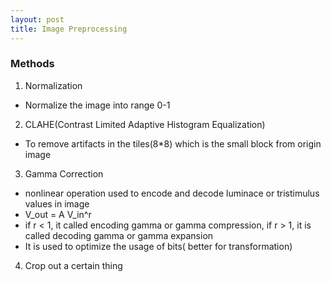 ```yaml
---
layout: post
title: Image Preprocessing
---
```

### Methods
1. Normalization  
  * Normalize the image into range 0-1  
2. CLAHE(Contrast Limited Adaptive Histogram Equalization)
  * To remove artifacts in the tiles(8*8) which is the small block from origin image  
3. Gamma Correction  
  * nonlinear operation used to encode and decode luminace or tristimulus values in image  
  * V_out = A V_in^r  
  * if r < 1, it called encoding gamma or gamma compression, if r > 1, it is called decoding gamma or gamma expansion  
  * It is used to optimize the usage of bits( better for transformation)  
4. Crop out a certain thing
